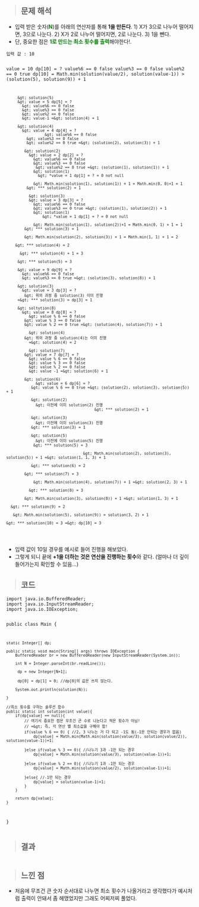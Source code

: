 <p><img alt="" src="https://velog.velcdn.com/images/gayeong39/post/024da0eb-ccb4-41ac-a884-8fed230973f1/image.png" /></p>
<blockquote>
<h2 id="문제-해석">문제 해석</h2>
</blockquote>
<ul>
<li>입력 받은 숫자(<span style="color: green;"><strong>N</strong></span>)를 아래의 연산자를 통해 <strong>1을 만든다</strong>.
1) X가 3으로 나누어 떨어지면, 3으로 나눈다.
2) X가 2로 나누어 떨어지면, 2로 나눈다.
3) 1을 뺀다.</li>
<li>단, 중요한 점은 <span style="color: green;"> <strong>1로 만드는 최소 횟수를 출력</strong></span>해야한다!.</li>
</ul>
<pre><code>입력 값 : 10

value = 10 dp[10] = ?
value%6 == 0 false
value%3 == 0 false
value%2 == 0 true
  dp[10] = Math.min(solution(value/2), solution(value-1))
      &gt; (solution(5), solution(9)) + 1

         &gt; solution(5)
         &gt; value = 5 dp[5] = ?
           &gt; value%6 == 0 false
           &gt; value%3 == 0 false
           &gt; value%2 == 0 false
           &gt; value-1 =&gt; solution(4) + 1

         &gt; solution(4) 
           &gt; value = 4 dp[4] = ?
                     &gt; value%6 == 0 false
             &gt; value%3 == 0 false
             &gt; value%2 == 0 true =&gt; (solution(2), solution(3)) + 1

            &gt; solution(2) 
              &gt; value = 2 dp[2] = ?
                &gt; value%6 == 0 false
                &gt; value%3 == 0 false
                 &gt; value%2 == 0 true =&gt; (solution(1), solution(1)) + 1
                &gt; solution(1)
                  &gt; *value = 1 dp[1] = ? = 0 not null

                &gt; Math.min(solution(1), solution(1)) + 1 = Math.min(0, 0)+1 = 1
             &gt; *** solution(2) = 1

              &gt; solution(3)
              &gt; value = 3 dp[3] = ?
                &gt; value%6 == 0 false
                &gt; value%3 == 0 true =&gt; (solution(1), solution(2)) + 1
                &gt; solution(1)
                    &gt; *value = 1 dp[1] = ? = 0 not null

                &gt; Math.min(solution(1), solution(2))+1 = Math.min(0, 1) + 1 = 1
            &gt; *** solution(3) = 1 

            &gt; Math.min(solution(2), solution(3)) + 1 = Math.min(1, 1) + 1 = 2

        &gt; *** solution(4) = 2

          &gt; *** solution(4) + 1 = 3

         &gt; *** solution(5) = 3

         &gt; value = 9 dp[9] = ?
           &gt; value%6 == 0 false
           &gt; value%3 == 0 true =&gt; (solution(3), solution(8)) + 1

         &gt; solution(3)
           &gt; value = 3 dp[3] = ? 
            &gt; 위의 과정 중 solution(3) 이미 진행 
         =&gt; *** solution(3) = dp[3] = 1

         &gt; soltution(8)
           &gt; value = 8 dp[8] = ?
              &gt; value % 6 == 0 false
            &gt; value % 3 == 0 false
            &gt; value % 2 == 0 true =&gt; (solution(4), solution(7)) + 1

              &gt; solution(4)
            &gt; 위의 과정 중 solution(4)는 이미 진행
              =&gt; solution(4) = 2

              &gt; solution(7)
            &gt; value = 7 dp[7] = ?
              &gt; value % 6 == 0 false
              &gt; value % 3 == 0 false
              &gt; value % 2 == 0 false
              &gt; value -1 =&gt; solution(6) + 1

            &gt; solution(6)
                 &gt; value = 6 dp[6] = ?
               &gt; value % 6 == 0 true =&gt; (solution(2), solution(3), solution(5)) + 1

               &gt; solution(2)
                 &gt; 이전에 이미 solution(2) 진행 
                                           &gt; *** solution(2) = 1

               &gt; solution(3)
                 &gt; 이전에 이미 solution(3) 진행
               &gt; *** solution(3) = 1

               &gt; solution(5)
                 &gt; 이전에 이미 solution(5) 진행
                &gt; *** solution(5) = 3

                                      &gt; Math.min(solution(2), solution(3), solution(5)) + 1 =&gt; solution(1, 1, 3) + 1

               &gt; *** solution(6) = 2

            &gt; *** solution(7) = 3

                &gt; Math.min(solution(4), solution(7)) + 1 =&gt; solution(2, 3) + 1 

              &gt; *** solution(8) = 3

            &gt; Math.min(solution(3), solution(8)) + 1 =&gt; solution(1, 3) + 1 

      &gt; *** solution(9) = 2

       &gt; Math.min(solution(5), solution(9)) = solution(3, 2) + 1 

    &gt; *** solution(10) = 3 =&gt; dp[10] = 3

</code></pre><ul>
<li>입력 값이 10일 경우를 예시로 들어 진행을 해보았다. </li>
<li>그렇게 되니 끝에 <strong>+1을 더하는 것은 연산을 진행하는 횟수</strong>와 같다. (얼마나 더 깊이 들어가는지 확인할 수 있음...)</li>
</ul>
<blockquote>
<h2 id="코드">코드</h2>
</blockquote>
<pre><code class="language-java">import java.io.BufferedReader;
import java.io.InputStreamReader;
import java.io.IOException;

public class Main {

    static Integer[] dp;

    public static void main(String[] args) throws IOException {
        BufferedReader br = new BufferedReader(new InputStreamReader(System.in));

        int N = Integer.parseInt(br.readLine());

         dp = new Integer[N+1];

         dp[0] = dp[1] = 0; //dp[0]의 값은 쓰지 않는다.

        System.out.println(solution(N));

    }

    //최소 횟수를 구하는 솔루션 함수
    public static int solution(int value){
        if(dp[value] == null){
            // 여기서 중요한 점은 무조건 큰 수로 나눈다고 적은 횟수가 아님!
            // =&gt; 즉, 각 연산 별 최소값을 구해야 함!
            if(value % 6 == 0) { //2, 3 나누는 거 다 되고 -1도 됨(-1은 안되는 경우가 없음)
                dp[value] = Math.min(Math.min(solution(value/3), solution(value/2)), solution(value-1))+1;

            }else if(value % 3 == 0){ //나누기 3과 -1만 되는 경우
                dp[value] = Math.min(solution(value/3), solution(value-1))+1;

            }else if(value % 2 == 0){ //나누기 1과 -1만 되는 경우
                dp[value] = Math.min(solution(value/2), solution(value-1))+1;

            }else{ //-1만 되는 경우
                dp[value] = solution(value-1)+1;
            }
        }

        return dp[value];
    }
}</code></pre>
<blockquote>
<h2 id="결과">결과</h2>
</blockquote>
<p><img alt="" src="https://velog.velcdn.com/images/gayeong39/post/8a8a546f-1aec-441b-8688-20563adf5696/image.png" /></p>
<blockquote>
<h2 id="느낀-점">느낀 점</h2>
</blockquote>
<ul>
<li>처음에 무조건 큰 숫자 순서대로 나누면 최소 횟수가 나올거라고 생각했다가 예시처럼 출력이 안돼서 좀 헤맸었지만 그래도 어찌저찌 풀었다.</li>
</ul>